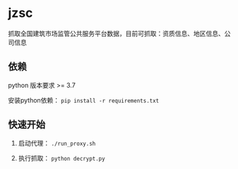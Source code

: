 # jzsc

抓取全国建筑市场监管公共服务平台数据，目前可抓取：资质信息、地区信息、公司信息

## 依赖

python 版本要求 >= 3.7

安装python依赖：
`pip install -r requirements.txt`

## 快速开始

1. 启动代理：
   `./run_proxy.sh`

2. 执行抓取：
   `python decrypt.py`
